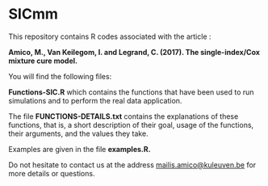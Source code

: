 # SICmm

This repository contains R codes associated with the article : 

<b> Amico, M., Van Keilegom, I. and Legrand, C. (2017). The single-index/Cox mixture cure model.</b>

You will find the following files:

<b>Functions-SIC.R</b> which contains the functions that have been used to run simulations and to perform the real data application.

The file <b>FUNCTIONS-DETAILS.txt</b> contains the explanations of these functions, that is, a short description of their goal, usage of the functions, their arguments, and the values they take. 

Examples are given in the file <b>examples.R. </b> 

Do not hesitate to contact us at the address mailis.amico@kuleuven.be for more details or questions.


